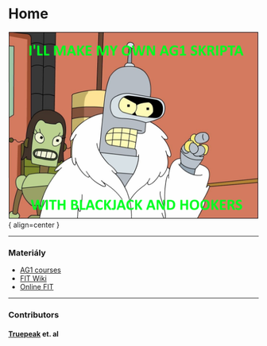 # Home


![Image title](./assets/ag1-skripta-with-hookers.png){ align=center }

---

### Materiály

- [AG1 courses](https://courses.fit.cvut.cz/BI-AG1/index.html)
- [FIT Wiki](https://fit-wiki.cz/%C5%A1kola/p%C5%99edm%C4%9Bty/bi-ag1)
- [Online FIT](https://online.fit.cvut.cz/zaznam/B231/bi-ag1.21.html)

---

### Contributors

#### [Truepeak](https://discordapp.com/users/) et. al
